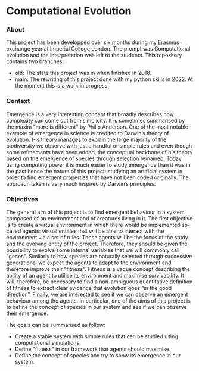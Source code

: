 # Computational Evolution


### About

This project has been developped over six months during my Erasmus+ exchange year at Imperial College London. The prompt was Computational evolution and the interpretetion was left to the students. 
This repository contains two branches:
- old: The state this project was in when finished in 2018.
- main: The rewriting of this project done with my python skills in 2022. At the moment this is a work in progress.


### Context

Emergence is a very interesting concept that broadly describes how complexity can come out from simplicity. It is sometimes summarised by the maxim "more is different" by Philip Anderson. One of the most notable example of emergence in science is credited to Darwin’s theory of evolution. His theory manages to explain the large majority of the biodiversity we observe with just a handful of simple rules and even though some refinements have been added, the conceptual backbone of his theory based on the emergence of species through selection remained. Today using computing power it is much easier to study emergence than it was in the past hence the nature of this project: studying an artificial system in order to find emergent properties that have not been coded originally. The approach taken is very much inspired by Darwin’s principles.

### Objectives

The general aim of this project is to find emergent behaviour in a system composed of an environment and of creatures living in it.
The first objective is to create a virtual environment in which there would be implemented so-called agents: virtual entities that will be able to interact with the environment via a set of rules. Those agents will be the focus of the study and the evolving entity of the project. Therefore, they should be given the possibility to evolve some internal variables that we will commonly call "genes". Similarly to how species are naturally selected through successive generations, we expect the agents to adapt to the environment and therefore improve their “fitness”. Fitness is a vague concept describing the ability of an agent to utilise its environment and maximise survivability. It will, therefore, be necessary to find a non-ambiguous quantitative definition of fitness to extract clear evidence that evolution goes “in the good direction”. Finally, we are interested to see if we can observe an emergent behaviour among the agents. In particular, one of the aims of this project is to define the concept of species in our system and see if we can observe their emergence. 

The goals can be summarised as follow:
- Create a stable system with simple rules that can be studied using computational
simulations.
- Define "fitness" in our framework that agents should maximise.
- Define the concept of species and try to show its emergence in our system.

